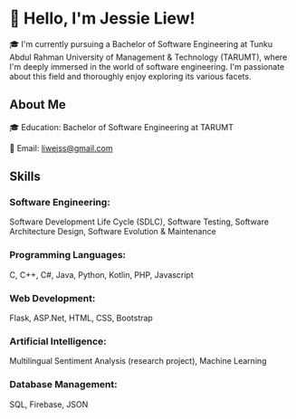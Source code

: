# 👋 Hello, I'm Jessie Liew!
🎓 I'm currently pursuing a Bachelor of Software Engineering at Tunku Abdul Rahman University of Management & Technology (TARUMT), where I'm deeply immersed in the world of software engineering. I'm passionate about this field and thoroughly enjoy exploring its various facets.

## About Me
🎓 Education: Bachelor of Software Engineering at TARUMT

📧 Email: liwejss@gmail.com

## Skills
### Software Engineering:
Software Development Life Cycle (SDLC),
Software Testing,
Software Architecture Design,
Software Evolution & Maintenance

### Programming Languages:
C,
C++,
C#,
Java,
Python,
Kotlin,
PHP,
Javascript

### Web Development:
Flask,
ASP.Net,
HTML,
CSS,
Bootstrap

### Artificial Intelligence:
Multilingual Sentiment Analysis (research project),
Machine Learning

### Database Management:
SQL,
Firebase,
JSON
